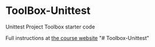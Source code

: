 # ToolBox-Unittest
Unittest Project Toolbox starter code

Full instructions at [the course website](http://toolboxes.olin.build/unittest/)
"# Toolbox-Unittest" 

